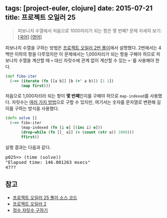 tags: [project-euler, clojure]
date: 2015-07-21
title: 프로젝트 오일러 25
---
> 피보나치 수열에서 처음으로 1000자리가 되는 항은 몇 번째?
> 문제 자세히 보기: [[국어]](http://euler.synap.co.kr/prob_detail.php?id=25) [[영어]](https://projecteuler.net/problem=25)

피보나치 수열을 구하는 방법은 [프로젝트 오일러 2번 풀이](/2015/01/08/project-euler-002/)에서 설명했다. 2번에서는 4백만 이하의 항을 다루었지만 이 문제에서는 1,000자리가 되는 항을 구해야 하므로 피보나치 수열을 계산할 때 `+` 대신 자릿수에 관계 없이 계산할 수 있는 `+'`를 사용해야 한다.<!--more-->

```clojure
(def fibo-iter
  (->> (iterate (fn [[a b]] [b (+' a b)]) [1 1])
       (map first)))
```

처음으로 1,000자리라 되는 항이 **몇 번째**인지를 구해야 하므로 `map-indexed`를 사용했다. 자릿수는 [여러 가지 방법](/2015/07/14/number-of-digits/)으로 구할 수 있지만, 여기서는 숫자를 문자열로 변환해 길이를 구하는 방식을 사용했다.

```clojure
(defn solve []
  (->> fibo-iter
       (map-indexed (fn [i e] [(inc i) e]))
       (drop-while (fn [[_ a]] (< (count (str a)) 1000)))
       ffirst))
```

실행 결과는 다음과 같다.

<pre class="console">p025=> (time (solve))
"Elapsed time: 146.081263 msecs"
47??
</pre>

## 참고
* [프로젝트 오일러 25 풀이 소스 코드](https://github.com/ntalbs/euler/blob/master/src/p025.clj)
* [프로젝트 오일러 2](/2015/01/08/project-euler-002/)
* [정수 자릿수 구하기](/2015/07/14/number-of-digits/)
